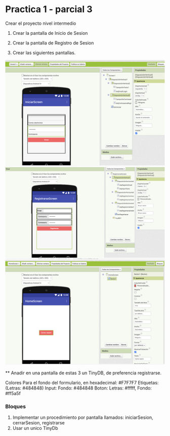 # Practica 1 - parcial 3

Crear el proyecto nivel intermedio

1. Crear la pantalla de Inicio de Sesion
2. Crear la pantalla de Registro de Sesion

3. Crear las siguientes pantallas.

![login](./imagesappInv/login.png)
![signup](./imagesappInv/signup.png)
![home](./imagesappInv/home.png)

** Anadir en una pantalla de estas 3 un TinyDB, de preferencia registrarse.

Colores
Para el fondo del formulario, en hexadecimal: #F7F7F7
Etiquetas: (Letras: #484848)
Input: Fondo: #484848
Boton: Letras: #fffff, Fondo: #ff5a5f

### Bloques

1. Implementar un procedimiento por pantalla llamados: iniciarSesion, cerrarSesion, registrarse
2. Usar un unico TinyDb
   



